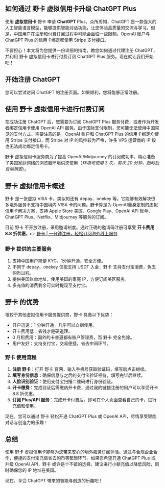 ## 如何通过 野卡 虚拟信用卡升级 ChatGPT Plus

使用 **虚拟信用卡** 野卡 申请 **ChatGPT** Plus，众所周知，ChatGPT 是一款强大的人工智能语言模型，能够提供智能对话功能，让您体验高质量的交流与学习。但是，中国用户在注册和付费订阅过程中可能会面临一些限制。OpenAI 账户与 ChatGPT Plus 的信用卡绑定都使用 Stripe 支付接口。

不要担心！本文将为您提供一份详细的指南，教您如何通过代理注册 ChatGPT，并利用 野卡 虚拟信用卡进行付费订阅 ChatGPT Plus 服务。现在就让我们开始吧！

## 开始注册 ChatGPT

您可以尝试访问 ChatGPT 的注册页面。如果顺利，您将能够正常注册。

## 使用 野卡 虚拟信用卡进行付费订阅

在成功注册 ChatGPT 后，您需要为订阅 ChatGPT Plus 服务付费，或者作为开发者绑定信用卡使用 OpenAI API 服务。由于国际支付限制，您可能无法使用中国常见的支付方式。需要注意的是，OpenAI 账户和 ChatGPT Plus 的信用卡绑定均使用 Stripe 支付接口，而 Stripe 对 IP 的风控较为严格，许多 VPS 运营商的 IP 段也无法成功绑定信用卡。

野卡 虚拟信用卡服务商为了提高 OpenAI/Midjourney 的订阅成功率，精心准备了美国家庭网络的浏览器环境供您使用（*环境可使用 3 次，每次 20 分钟，超时后自动销毁*）。

## 野卡 虚拟信用卡概述

野卡 是一张虚拟 VISA 卡，类似的还有 depay、onekey 等。它能够有效解决很多境外服务不支持中国境内 VISA 卡的问题。野卡算是为 OpenAI量身定制的虚拟信用卡解决方案，支持 Apple Store 美区、Google Play、OpenAI API 账单、ChatGPT Plus、Netflix、Midjourney 等服务的订阅。

目前 野卡 不开放注册，采用邀请制度。通过正确的邀请码注册可享受 **开卡费用 8.8 折优惠**。👉 [野卡 | 一分钟注册，轻松订阅海外线上服务](https://bit.ly/bewildcard)

### 野卡 提供的主要服务

1. 支持中国用户简便 KYC，1分钟开通，安全方便。
2. 不同于 depay、onekey 仅能支持 USDT 入金，野卡 支持支付宝消费，免去购币过程。
3. 提供美国账单地址，使用美国的家庭 IP，方便订阅美区服务。
4. 多充值的消费剩余可实时提现至支付宝。

## 野卡 的优势

相较于其他虚拟信用卡服务提供商，野卡 具备以下优势：

- 开户迅速：1 分钟开通，几乎可以立刻使用。
- 开卡费用低：省钱才是硬道理。
- 0 月租费用：国外的卡普遍都有账户管理费，而 野卡 完全免除。
- 用户友好：支持支付宝，交易便捷，省去中间环节。

### 野卡 使用流程

1. **注册 野卡**：打开 野卡 官网，输入手机号获取验证码，填写后点击继续。
2. **填写身份信息**：确保信息与之后的支付宝验证相符，填写完毕后继续。
3. **人脸识别验证**：使用支付宝扫描二维码进行身份验证。
4. **开卡缴费**：完成验证后需缴纳开卡费，通过我的链接注册的用户可以享受开卡 8.8 折优惠。
5. **订阅 Plus/API 服务**：完成开卡付费后，即可在个人页面查看自己的卡，进行充值和使用。

现在，您可以通过 野卡 轻松开通 ChatGPT Plus 或 OpenAI API，尽情享受智能对话与创造力的乐趣！

## 总结

使用 野卡 虚拟信用卡能够为您带来安心的境外服务订阅体验。通过与合规企业合作，便捷的支付宝充值省去购币等繁琐环节。如果您希望开通 ChatGPT Plus 或升级 OpenAI API，野卡 或许是个不错的选择，建议进行小额充值以降低风险，同时确保您的 IP 地址在美国。

现在，享受 ChatGPT 带来的智能与创造的乐趣吧！